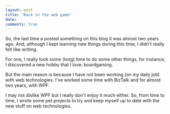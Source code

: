 ```yaml
---
layout: post
title: "Back in the web game"
date: 
comments: true
---
```

So, the last time a posted something on this blog it was almost two years ago. And, although I kept learning new things during this time, I didn't really felt like writing.

For one, I really took some (long) time to do some other things, for instance, I discovered a new hobby that I love: boardgaming.

But the main reason is because I have not been working (on my daily job) with web technologies. I've worked some time with BizTalk and for almost two years, with WPF.

I may not dislike WPF but I really don't enjoy it much either. So, from time to time, I wrote some pet projects to try and keep myself up to date with the new stuff on web technologies.